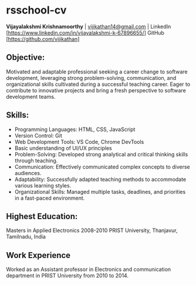 # rsschool-cv

**Vijayalakshmi Krishnamoorthy** | vijikathan14@gmail.com | LinkedIn [https://www.linkedin.com/in/vijayalakshmi-k-67896655/] 
GitHub [https://github.com/vijikathan]

## Objective:
Motivated and adaptable professional seeking a career change to software development, leveraging strong problem-solving, communication, and organizational skills cultivated during a successful teaching career. Eager to contribute to innovative projects and bring a fresh perspective to software development teams.
  

## Skills:
- Programming Languages: HTML, CSS, JavaScript
- Version Control: Git
- Web Development Tools: VS Code, Chrome DevTools
- Basic understanding of UI/UX principles
- Problem-Solving: Developed strong analytical and critical thinking skills through teaching.
- Communication: Effectively communicated complex concepts to diverse audiences.
- Adaptability: Successfully adapted teaching methods to accommodate various learning styles.
- Organizational Skills: Managed multiple tasks, deadlines, and priorities in a fast-paced environment.
   

## Highest Education:
Masters in Applied Electronics  2008-2010 
PRIST University, Thanjavur, Tamilnadu, India

## Work Experience
Worked as an Assistant professor in Electronics and communication department in PRIST University from 2010 to 2014. 

